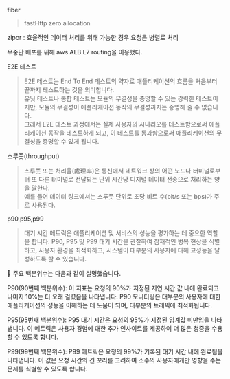 fiber
> fastHttp
> zero allocation 

zipor : 효율적인 데이터 처리를 위해 가능한 경우 요청은 병렬로 처리 

무중단 배포를 위해 aws ALB L7 routing을 이용했다.

E2E 테스트 
>E2E 테스트는 End To End 테스트의 약자로 애플리케이션의 흐름을 처음부터 끝까지 테스트하는 것을 의미합니다.    
유닛 테스트나 통합 테스트는 모듈의 무결성을 증명할 수 있는 강력한 테스트이지만, 모듈의 무결성이 애플리케이션 동작의 무결성까지는 증명해 줄 수 없습니다.   
 그래서 E2E 테스트 과정에서는 실제 사용자의 시나리오를 테스트함으로써 애플리케이션 동작을 테스트하게 되고, 이 테스트를 통과함으로써 애플리케이션의 무결성을 증명할 수 있게 됩니다.


 
스루풋(throughput) 
> 스루풋 또는 처리율(處理率)은 통신에서 네트워크 상의 어떤 노드나 터미널로부터 또 다른 터미널로 전달되는 단위 시간당 디지털 데이터 전송으로 처리하는 양을 말한다.    
예를 들어 데이터 링크에서는 스루풋 단위로 초당 비트 수(bit/s 또는 bps)가 주로 사용된다.

p90,p95,p99

>대기 시간 메트릭은 애플리케이션 및 서비스의 성능을 평가하는 데 중요한 역할을 합니다. P90, P95 및 P99 대기 시간을 관찰하여 잠재적인 병목 현상을 식별하고, 사용자 환경을 최적화하고, 시스템이 대부분의 사용자에 대해 고성능을 달성하도록 할 수 있습니다.

🌟 주요 백분위수는 다음과 같이 설명했습니다.

P90(90번째 백분위수): 이 지표는 요청의 90%가 지정된 지연 시간 값 내에 완료되고 나머지 10%는 더 오래 걸렸음을 나타냅니다. P90 모니터링은 대부분의 사용자에 대한 애플리케이션의 성능을 이해하는 데 도움이 되며, 대부분의 트래픽에 최적화됩니다.   

P95(95번째 백분위수): P95 대기 시간은 요청의 95%가 지정된 임계값 미만임을 나타냅니다. 이 메트릭은 사용자 경험에 대한 추가 인사이트를 제공하여 더 많은 청중을 수용할 수 있도록 합니다.   

P99(99번째 백분위수): P99 메트릭은 요청의 99%가 기록된 대기 시간 내에 완료됨을 나타냅니다. 이 값은 요청 시간의 긴 꼬리를 고려하여 소수의 사용자에게만 영향을 주는 문제를 식별할 수 있도록 합니다.